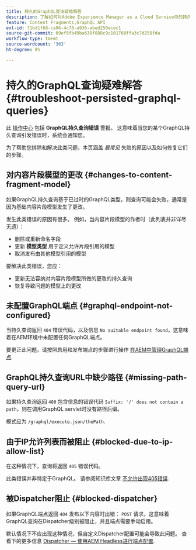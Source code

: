```yaml
---
title: 持久的GraphQL查询疑难解答
description: 了解如何对Adobe Experience Manager as a Cloud Service中的持久GraphQL查询问题进行故障诊断。
feature: Content Fragments,GraphQL API
exl-id: 71bd1f68-ca96-4c78-a936-abed250ecec1
source-git-commit: 09ef5fb49ba638f888c9c101760ffa3c7d258fda
workflow-type: tm+mt
source-wordcount: '363'
ht-degree: 0%

---
```


# 持久的GraphQL查询疑难解答 {#troubleshoot-persisted-graphql-queries}

此 [操作中心](/help/operations/actions-center.md) 包括 **GraphQL持久查询错误** 警报。 这意味着当您的某个GraphQL持久查询引发错误时，系统会通知您。

为了帮助您排除和解决此类问题，本页涵盖 *最常见* 失败的原因以及如何修复它们的步骤。

## 对内容片段模型的更改 {#changes-to-content-fragment-model}

如果GraphQL持久查询基于已过时的GraphQL类型，则查询可能会失败，通常是因为基础内容片段模型发生了更改。

发生此类错误的原因有很多。 例如，当内容片段模型的作者时（此列表并非详尽无遗）：

* 删除或重新命名字段
* 更新 **模型类型** 用于定义允许片段引用的模型
* 取消发布由其他模型引用的模型

要解决此类错误，您应：

* 更新无法容纳对内容片段模型所做的更改的持久查询
* 恢复导致问题的模型上的更改

## 未配置GraphQL端点 {#graphql-endpoint-not-configured}

当持久查询返回 `404` 错误代码，以及信息 `No suitable endpoint found`，这意味着在AEM环境中未配置任何GraphQL端点。

要更正此问题，请按照启用和发布端点的步骤进行操作 [在AEM中管理GraphQL端点](/help/headless/graphql-api/graphql-endpoint.md).

## GraphQL持久查询URL中缺少路径 {#missing-path-query-url}

如果持久查询返回 `400` 包含信息的错误代码 `Suffix: '/' does not contain a path`，则在调用GraphQL servlet时没有路径后缀。

模式应为 `/graphql/execute.json/thePath`.

## 由于IP允许列表而被阻止 {#blocked-due-to-ip-allow-list}

在这种情况下，查询将返回 `405` 错误代码。

此类错误并非特定于GraphQL。 请参阅知识库文章 [不允许出现405错误](https://experienceleague.adobe.com/en/docs/experience-cloud-kcs/kbarticles/ka-20824).

## 被Dispatcher阻止 {#blocked-dispatcher}

如果GraphQL端点返回 `404` 发布以下内容时出错： `POST` 请求，这意味着GraphQL查询在Dispatcher级别被阻止，并且端点需要手动启用。

默认情况下不应出现这种情况，但自定义Dispatcher配置可能会导致此问题。 查看下的更多信息 [Dispatcher — 使用AEM Headless进行端点配置](/help/headless/deployment/dispatcher.md).
